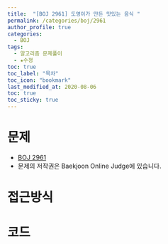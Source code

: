 ```yaml
---
title:  "[BOJ 2961] 도영이가 만든 맛있는 음식 "
permalink: /categories/boj/2961
author_profile: true
categories:
  - BOJ
tags:
  - 알고리즘 문제풀이
  - ★수정
toc: true
toc_label: "목차"
toc_icon: "bookmark"
last_modified_at: 2020-08-06
toc: true
toc_sticky: true
---
```

# 문제
* [BOJ 2961]()
* 문제의 저작권은 Baekjoon Online Judge에 있습니다.  

# 접근방식 


# 코드
```java

```